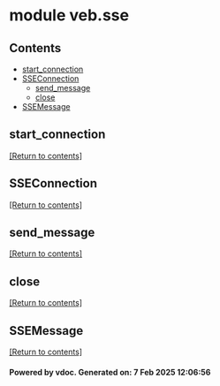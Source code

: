 # module veb.sse


## Contents
- [start_connection](#start_connection)
- [SSEConnection](#SSEConnection)
  - [send_message](#send_message)
  - [close](#close)
- [SSEMessage](#SSEMessage)

## start_connection
[[Return to contents]](#Contents)

## SSEConnection
[[Return to contents]](#Contents)

## send_message
[[Return to contents]](#Contents)

## close
[[Return to contents]](#Contents)

## SSEMessage
[[Return to contents]](#Contents)

#### Powered by vdoc. Generated on: 7 Feb 2025 12:06:56
